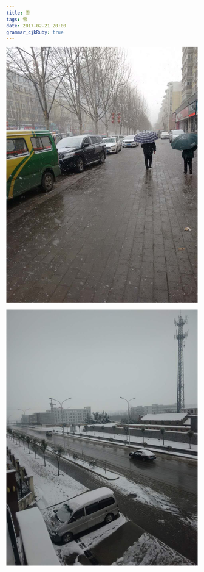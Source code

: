 ```yaml
---
title: 雪
tags: 雪
date: 2017-02-21 20:00
grammar_cjkRuby: true
---
```

![enter description here][1]


![enter description here][2]


  [1]: /img/7.jpg
  [2]: /img/8.jpg